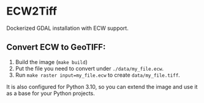 # ECW2Tiff
Dockerized GDAL installation with ECW support.

## Convert ECW to GeoTIFF:
1. Build the image (`make build`)
2. Put the file you need to convert under `./data/my_file.ecw`.
3. Run `make raster input=my_file.ecw` to create `data/my_file.tiff`.

It is also configured for Python 3.10, so you can extend the image and use it as a base for your Python projects.